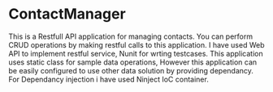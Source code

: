 # ContactManager
This is a Restfull API application for managing contacts. You can perform CRUD operations by making restful calls to this application. 
I have used Web API to implement restful service, Nunit for wrting testcases. This application uses static class for sample data
operations, However this application can be easily configured to use other data solution by providing dependancy. For Dependancy injection
i have used Ninject IoC container.

